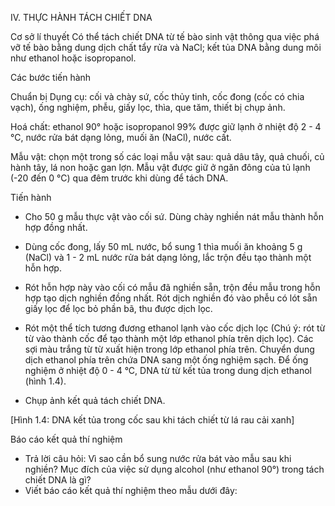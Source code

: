 IV. THỰC HÀNH TÁCH CHIẾT DNA

Cơ sở lí thuyết
Có thể tách chiết DNA từ tế bào sinh vật thông qua việc phá vỡ tế bào bằng dung dịch chất tẩy rửa và NaCl; kết tủa DNA bằng dung môi như ethanol hoặc isopropanol.

Các bước tiến hành

Chuẩn bị
Dụng cụ: cối và chày sứ, cốc thủy tinh, cốc đong (cốc có chia vạch), ống nghiệm, phễu, giấy lọc, thìa, que tăm, thiết bị chụp ảnh.

Hoá chất: ethanol 90° hoặc isopropanol 99% được giữ lạnh ở nhiệt độ 2 - 4 °C, nước rửa bát dạng lỏng, muối ăn (NaCl), nước cất.

Mẫu vật: chọn một trong số các loại mẫu vật sau: quả dâu tây, quả chuối, củ hành tây, lá non hoặc gan lợn. Mẫu vật được giữ ở ngăn đông của tủ lạnh (-20 đến 0 °C) qua đêm trước khi dùng để tách DNA.

Tiến hành
- Cho 50 g mẫu thực vật vào cối sứ. Dùng chày nghiền nát mẫu thành hỗn hợp đồng nhất.

- Dùng cốc đong, lấy 50 mL nước, bổ sung 1 thìa muối ăn khoảng 5 g (NaCl) và 1 - 2 mL nước rửa bát dạng lỏng, lắc trộn đều tạo thành một hỗn hợp.

- Rót hỗn hợp này vào cối có mẫu đã nghiền sẵn, trộn đều mẫu trong hỗn hợp tạo dịch nghiền đồng nhất. Rót dịch nghiền đó vào phễu có lót sẵn giấy lọc để lọc bỏ phần bã, thu được dịch lọc.

- Rót một thể tích tương đương ethanol lạnh vào cốc dịch lọc (Chú ý: rót từ từ vào thành cốc để tạo thành một lớp ethanol phía trên dịch lọc). Các sợi màu trắng từ từ xuất hiện trong lớp ethanol phía trên. Chuyển dung dịch ethanol phía trên chứa DNA sang một ống nghiệm sạch. Để ống nghiệm ở nhiệt độ 0 - 4 °C, DNA từ từ kết tủa trong dung dịch ethanol (hình 1.4).

- Chụp ảnh kết quả tách chiết DNA.

[Hình 1.4: DNA kết tủa trong cốc sau khi tách chiết từ lá rau cải xanh]

Báo cáo kết quả thí nghiệm
- Trả lời câu hỏi:
Vì sao cần bổ sung nước rửa bát vào mẫu sau khi nghiền?
Mục đích của việc sử dụng alcohol (như ethanol 90°) trong tách chiết DNA là gì?
- Viết báo cáo kết quả thí nghiệm theo mẫu dưới đây: